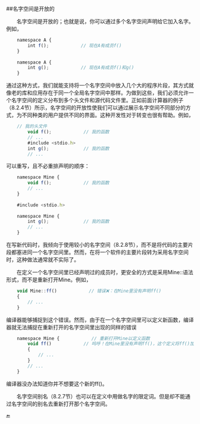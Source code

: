 ##名字空间是开放的

&emsp;&emsp;名字空间是开放的；也就是说，你可以通过多个名字空间声明给它加入名字。例如，

```javascript
    namespace A {
        int f();            // 现在A有成员f()
    }
    
    namespace A {
        int g();            // 现在A有成员f()和g()
    }
```

通过这种方式，我们就能支持将一个名字空间中放入几个大的程序片段，其方式就像老的库和应用存在于同一个全局名字空间中那样。为做到这些，我们必须允许一个名字空间的定义分布到多个头文件和源代码文件里。正如前面计算器的例子（8.2.4节）所示，名字空间的开放性使我们可以通过展示名字空间不同部分的方式，为不同种类的用户提供不同的界面。这种开发性对于转变也很有帮助。例如，

```javascript
    // 我的头文件
        void f();            // 我的函数
        // ...
        #include <stdio.h>
        int g();             // 我的函数
        // ...
```

可以重写，且不必重排声明的顺序：

```javascript
    namespace Mine {
        void f();            // 我的函数
        // ...
    }
    
    #include <stdio.h>
    
    namespace Mine {
        int g();             // 我的函数
        // ...
    }
```

在写新代码时，我倾向于使用较小的名字空间（8.2.8节），而不是将代码的主要片段都塞进同一个名字空间里。然而，在将一个软件的主要片段转为采用名字空间时，这种做法通常就不实际了。

&emsp;&emsp;在定义一个名字空间里已经声明过的成员时，更安全的方式是采用Mine::语法形式，而不是重新打开Mine。例如，

```javascript
    void Mine::ff()            // 错误❌：在Mine里没有声明ff()
    {
        // ...
    }
```

编译器能够捕捉到这个错误。然而，由于在一个名字空间里可以定义新函数，编译器就无法捕捉在重新打开的名字空间里出现的同样的错误

```javascript
    namespace Mine {            // 重新打开Mine以定义函数
        void ff()            // 呜呼！在Mine里没有声明ff()，这个定义将ff()加进了Mine
        {
            // ...
        }
        // ...
    }
```

编译器没办法知道你并不想要这个新的ff()。

&emsp;&emsp;名字空间别名（8.2.7节）也可以在定义中用做名字的限定词。但是却不能通过名字空间的别名去重新打开那个名字空间。


🔚







